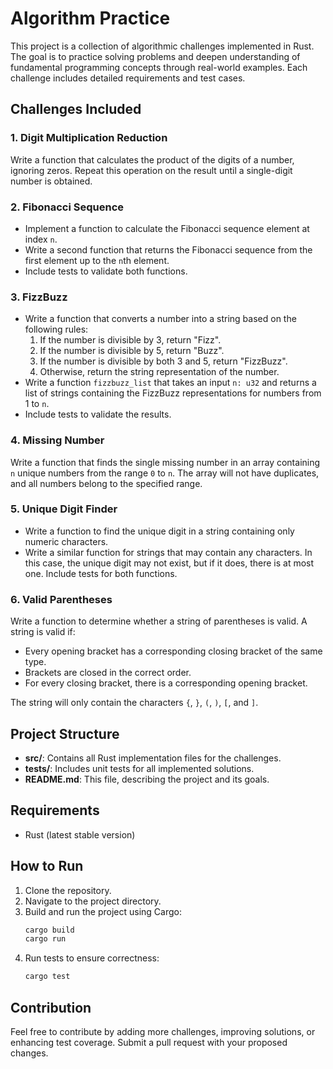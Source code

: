 # Algorithm Practice

This project is a collection of algorithmic challenges implemented in Rust. The goal is to practice solving problems and deepen understanding of fundamental programming concepts through real-world examples. Each challenge includes detailed requirements and test cases.

## Challenges Included

### 1. **Digit Multiplication Reduction**
Write a function that calculates the product of the digits of a number, ignoring zeros. Repeat this operation on the result until a single-digit number is obtained.

### 2. **Fibonacci Sequence**
- Implement a function to calculate the Fibonacci sequence element at index `n`.
- Write a second function that returns the Fibonacci sequence from the first element up to the `n`th element.
- Include tests to validate both functions.

### 3. **FizzBuzz**
- Write a function that converts a number into a string based on the following rules:
    1. If the number is divisible by 3, return "Fizz".
    2. If the number is divisible by 5, return "Buzz".
    3. If the number is divisible by both 3 and 5, return "FizzBuzz".
    4. Otherwise, return the string representation of the number.
- Write a function `fizzbuzz_list` that takes an input `n: u32` and returns a list of strings containing the FizzBuzz representations for numbers from 1 to `n`.
- Include tests to validate the results.

### 4. **Missing Number**
Write a function that finds the single missing number in an array containing `n` unique numbers from the range `0` to `n`. The array will not have duplicates, and all numbers belong to the specified range.

### 5. **Unique Digit Finder**
- Write a function to find the unique digit in a string containing only numeric characters.
- Write a similar function for strings that may contain any characters. In this case, the unique digit may not exist, but if it does, there is at most one. Include tests for both functions.

### 6. **Valid Parentheses**
Write a function to determine whether a string of parentheses is valid. A string is valid if:
- Every opening bracket has a corresponding closing bracket of the same type.
- Brackets are closed in the correct order.
- For every closing bracket, there is a corresponding opening bracket.

The string will only contain the characters `{`, `}`, `(`, `)`, `[`, and `]`.

## Project Structure
- **src/**: Contains all Rust implementation files for the challenges.
- **tests/**: Includes unit tests for all implemented solutions.
- **README.md**: This file, describing the project and its goals.

## Requirements
- Rust (latest stable version)

## How to Run
1. Clone the repository.
2. Navigate to the project directory.
3. Build and run the project using Cargo:
   ```bash
   cargo build
   cargo run
   ```
4. Run tests to ensure correctness:
   ```bash
   cargo test
   ```

## Contribution
Feel free to contribute by adding more challenges, improving solutions, or enhancing test coverage. Submit a pull request with your proposed changes.
